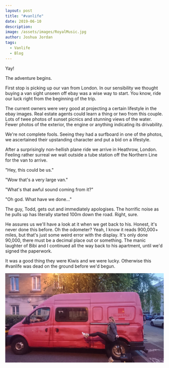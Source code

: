 ```yaml
---
layout: post
title: "#vanlife"
date: 2019-06-10
description:
image: /assets/images/RoyalMusic.jpg
author: Joshua Jordan
tags: 
  - Vanlife
  - Blog
---
```

Yay! 

The adventure begins.

First stop is picking up our van from London. In our sensibility we thought buying a van sight unseen off ebay was a wise way to start. You know, ride our luck right from the beginning of the trip.

The current owners were very good at projecting a certain lifestyle in the ebay images. Real estate agents could learn a thing or two from this couple. Lots of twee photos of sunset picnics and stunning views of the water. Fewer photos of the exterior, the engine or anything indicating its drivability. 

We're not complete fools. Seeing they had a surfboard in one of the photos, we ascertained their upstanding character and put a bid on a lifestyle.

After a surprisingly non-hellish plane ride we arrive in Heathrow, London. Feeling rather surreal we wait outside a tube station off the Northern Line for the van to arrive.

"Hey, this could be us."

"Wow that's a very large van."

"What's that awful sound coming from it?"

"Oh god. What have we done..."

The guy, Todd, gets out and immediately apologises. The horrific noise as he pulls up has literally started 100m down the road. Right, sure. 

He assures us we'll have a look at it when we get back to his. Honest, it's never done this before. Oh the odometer? Yeah, I know it reads 900,000+ miles, but that's just some weird error with the display. It's only done 90,000, there must be a decimal place out or something. The manic laughter of Bibi and I continued all the way back to his apartment, until we'd signed the paperwork.

It was a good thing they were Kiwis and we were lucky. Otherwise this #vanlife was dead on the ground before we'd begun.

![Placeholder](/assets/images/van.jpg#full)